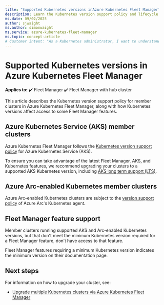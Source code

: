 ```yaml
---
title: "Supported Kubernetes versions inAzure Kubernetes Fleet Manager"
description: Learn the Kubernetes version support policy and lifecycle of clusters in Azure Kubernetes Fleet Manager.
ms.date: 09/02/2025
author: sjwaight
ms.author: simonwaight
ms.service: azure-kubernetes-fleet-manager
ms.topic: concept-article
# Customer intent: "As a Kubernetes administrator, I want to understand the supported Kubernetes version lifecycle in Azure Kubernetes Fleet Manager, so that I can ensure my clusters remain compliant, up-to-date and can use new features."
---
```


# Supported Kubernetes versions in Azure Kubernetes Fleet Manager

**Applies to:** :heavy_check_mark: Fleet Manager :heavy_check_mark: Fleet Manager with hub cluster

This article describes the Kubernetes version support policy for member clusters in Azure Kubernetes Fleet Manager, along with how Kubernetes versions affect access to some Fleet Manager features.

## Azure Kubernetes Service (AKS) member clusters

Azure Kubernetes Fleet Manager follows the [Kubernetes version support policy][aks-version-policy] for Azure Kubernetes Service (AKS).

To ensure you can take advantage of the latest Fleet Manager, AKS, and Kubernetes features, we recommend upgrading your clusters to a supported AKS Kubernetes version, including [AKS long term support (LTS)][aks-version-policy-lts].

## Azure Arc-enabled Kubernetes member clusters

Azure Arc-enabled Kubernetes clusters are subject to the [version support policy][arc-version-policy] of Azure Arc's Kubernetes agent.

## Fleet Manager feature support

Member clusters running supported AKS and Arc-enabled Kubernetes versions, but that don't meet the minimum Kubernetes version required for a Fleet Manager feature, don't have access to that feature.

Fleet Manager features requiring a minimum Kubernetes version indicates the minimum version on their documentation page.

## Next steps

For information on how to upgrade your cluster, see:
- [Upgrade multiple Kubernetes clusters via Azure Kubernetes Fleet Manager][fleet-multi-cluster-upgrade]

<!-- LINKS - Internal -->
[arc-version-policy]: /azure/azure-arc/kubernetes/agent-upgrade#version-support-policy
[aks-version-policy]: ../aks/supported-kubernetes-versions.md
[aks-version-policy-lts]: ../aks/supported-kubernetes-versions.md#long-term-support-lts
[fleet-multi-cluster-upgrade]: ./update-orchestration.md
